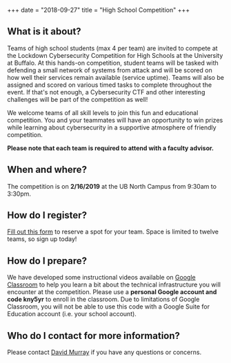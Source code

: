 +++
date = "2018-09-27"
title = "High School Competition"
+++


What is it about?
------

Teams of high school students (max 4 per team) are invited to compete at the Lockdown Cybersecurity Competition for High Schools at the University at Buffalo. At this hands-on competition, student teams will be tasked with defending a small network of systems from attack and will be scored on how well their services remain available (service uptime). Teams will also be assigned and scored on various timed tasks to complete throughout the event. If that's not enough, a Cybersecurity CTF and other interesting challenges will be part of the competition as well!

We welcome teams of all skill levels to join this fun and educational competition. You and your teammates will have an opportunity to win prizes while learning about cybersecurity in a supportive atmosphere of friendly competition. 

**Please note that each team is required to attend with a faculty advisor.**


When and where?
------

The competition is on **2/16/2019** at the UB North Campus from 9:30am to 3:30pm.


How do I register? 
------

<a href="https://goo.gl/forms/LZhT5A4kgReKQj2P2" target="_blank">Fill out this form</a> to reserve a spot for your team.  Space is limited to twelve teams, so sign up today!


How do I prepare?
------

We have developed some instructional videos available on <a href="https://classroom.google.com" target="_blank">Google Classroom</a> to help you learn a bit about the technical infrastructure you will encounter at the competition.  Please use a **personal Google account and code kny5yr** to enroll in the classroom.  Due to limitations of Google Classroom, you will not be able to use this code with a Google Suite for Education account (i.e. your school account).


Who do I contact for more information?
------

Please contact [David Murray](mailto:djmurray@buffalo.edu?subject=Lockdown+HS+Question) if you have any questions or concerns. 
